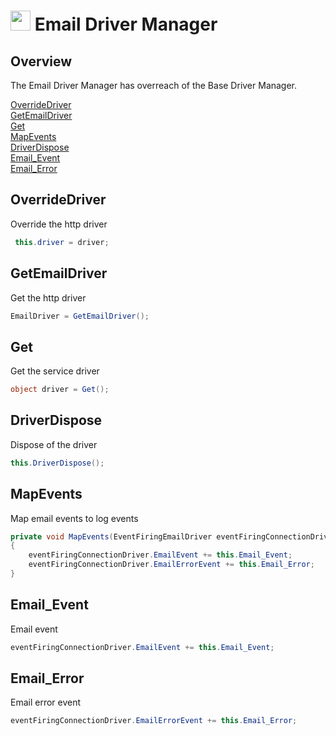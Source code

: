 # <img src="resources/maqslogo.ico" height="32" width="32"> Email Driver Manager

## Overview
The Email Driver Manager has overreach of the Base Driver Manager.

[OverrideDriver](#OverrideDriver)  
[GetEmailDriver](#GetWebSeriveDriver)  
[Get](#Get)  
[MapEvents](#MapEvents)  
[DriverDispose](#DriverDispose)  
[Email_Event](#Email_Event)  
[Email_Error](#Email_Error)  

## OverrideDriver
Override the http driver
```csharp
 this.driver = driver;
 ```

## GetEmailDriver
Get the http driver
 ```csharp
EmailDriver = GetEmailDriver();
 ```

## Get
Get the service driver
```csharp
object driver = Get();
```

## DriverDispose
Dispose of the driver
```csharp
this.DriverDispose();
```

## MapEvents
Map email events to log events
```csharp
private void MapEvents(EventFiringEmailDriver eventFiringConnectionDriver)
{
    eventFiringConnectionDriver.EmailEvent += this.Email_Event;
    eventFiringConnectionDriver.EmailErrorEvent += this.Email_Error;
}
```

## Email_Event
Email event
```csharp
eventFiringConnectionDriver.EmailEvent += this.Email_Event;
```

## Email_Error
Email error event
```csharp
eventFiringConnectionDriver.EmailErrorEvent += this.Email_Error;
```